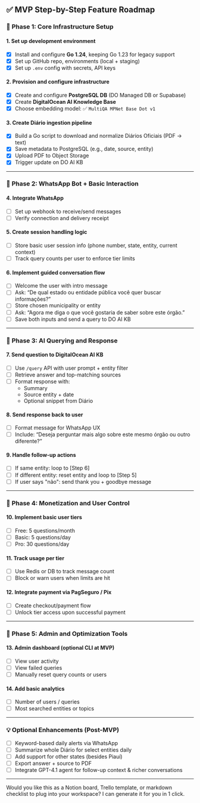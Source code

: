 
## ✅ **MVP Step-by-Step Feature Roadmap**

### 🔹 **Phase 1: Core Infrastructure Setup**

#### 1. **Set up development environment**
- [x] Install and configure **Go 1.24**, keeping Go 1.23 for legacy support
- [x] Set up GitHub repo, environments (local + staging)
- [x] Set up `.env` config with secrets, API keys

#### 2. **Provision and configure infrastructure**
- [x] Create and configure **PostgreSQL DB** (DO Managed DB or Supabase)
- [x] Create **DigitalOcean AI Knowledge Base**
- [x] Choose embedding model: ✅ `MultiQA MPNet Base Dot v1`

#### 3. **Create Diário ingestion pipeline**
- [x] Build a Go script to download and normalize Diários Oficiais (PDF → text)
- [x] Save metadata to PostgreSQL (e.g., date, source, entity)
- [x] Upload PDF to Object Storage 
- [x] Trigger update on DO AI KB

---

### 🔹 **Phase 2: WhatsApp Bot + Basic Interaction**

#### 4. **Integrate WhatsApp**
- [ ] Set up webhook to receive/send messages
- [ ] Verify connection and delivery receipt

#### 5. **Create session handling logic**
- [ ] Store basic user session info (phone number, state, entity, current context)
- [ ] Track query counts per user to enforce tier limits

#### 6. **Implement guided conversation flow**
- [ ] Welcome the user with intro message
- [ ] Ask: “De qual estado ou entidade pública você quer buscar informações?”  
- [ ] Store chosen municipality or entity
- [ ] Ask: “Agora me diga o que você gostaria de saber sobre este órgão.”
- [ ] Save both inputs and send a query to DO AI KB

---

### 🔹 **Phase 3: AI Querying and Response**

#### 7. **Send question to DigitalOcean AI KB**
- [ ] Use `/query` API with user prompt + entity filter
- [ ] Retrieve answer and top-matching sources
- [ ] Format response with:
  - Summary
  - Source entity + date
  - Optional snippet from Diário

#### 8. **Send response back to user**
- [ ] Format message for WhatsApp UX
- [ ] Include: “Deseja perguntar mais algo sobre este mesmo órgão ou outro diferente?”

#### 9. **Handle follow-up actions**
- [ ] If same entity: loop to [Step 6]
- [ ] If different entity: reset entity and loop to [Step 5]
- [ ] If user says "não": send thank you + goodbye message

---

### 🔹 **Phase 4: Monetization and User Control**

#### 10. **Implement basic user tiers**
- [ ] Free: 5 questions/month
- [ ] Basic: 5 questions/day
- [ ] Pro: 30 questions/day

#### 11. **Track usage per tier**
- [ ] Use Redis or DB to track message count
- [ ] Block or warn users when limits are hit

#### 12. **Integrate payment via PagSeguro / Pix**
- [ ] Create checkout/payment flow
- [ ] Unlock tier access upon successful payment

---

### 🔹 **Phase 5: Admin and Optimization Tools**

#### 13. **Admin dashboard (optional CLI at MVP)**
- [ ] View user activity
- [ ] View failed queries
- [ ] Manually reset query counts or users

#### 14. **Add basic analytics**
- [ ] Number of users / queries
- [ ] Most searched entities or topics

---

### 💡 Optional Enhancements (Post-MVP)

- [ ] Keyword-based daily alerts via WhatsApp
- [ ] Summarize whole Diário for select entities daily
- [ ] Add support for other states (besides Piauí)
- [ ] Export answer + source to PDF
- [ ] Integrate GPT-4.1 agent for follow-up context & richer conversations

---

Would you like this as a Notion board, Trello template, or markdown checklist to plug into your workspace? I can generate it for you in 1 click.